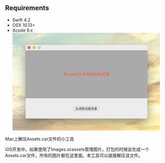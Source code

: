 
## Requirements
- Swift 4.2
- OSX 10.13+
- Xcode 9.x
![1](Assets/1.png)

Mac上解压Assets.car文件的小工具

iOS开发中，如果使用了Images.xcassets管理图片，打包的时候会生成一个Assets.car文件，所有的图片都在这里面。本工具可以直接解压该文件。